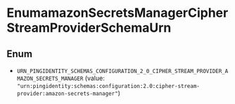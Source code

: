 

# EnumamazonSecretsManagerCipherStreamProviderSchemaUrn

## Enum


* `URN_PINGIDENTITY_SCHEMAS_CONFIGURATION_2_0_CIPHER_STREAM_PROVIDER_AMAZON_SECRETS_MANAGER` (value: `"urn:pingidentity:schemas:configuration:2.0:cipher-stream-provider:amazon-secrets-manager"`)




